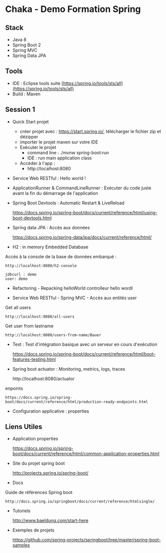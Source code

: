 # Chaka - Demo Formation Spring

## Stack
* Java 8
* Spring Boot 2
* Spring MVC
* Spring Data JPA

## Tools
* IDE : Eclipse tools suite [https://spring.io/tools/sts/all](https://spring.io/tools/sts/all)
* Build : Maven

## Session 1

* Quick Start projet

	- créer projet avec : https://start.spring.io/, télécharger le fichier zip et dézipper
	- importer le projet maven sur votre IDE
	- Exécuter le projet
		- command line : ./mvnw spring-boot:run
		- IDE : run main application class
	- Accéder à l'app : 
		- http://localhost:8080


* Service Web RESTful : Hello world !


* ApplicationRunner & CommandLineRunner : Exécuter du code juste avant la fin du démarrage de l'application


* Spring Boot Devtools : Automatic Restart & LiveReload 

	https://docs.spring.io/spring-boot/docs/current/reference/html/using-boot-devtools.html

* Spring data JPA : Accés aux données 
	
	https://docs.spring.io/spring-data/jpa/docs/current/reference/html/

* H2 : in memory Embedded Database 

Accés à la console de la base de données embarqué :
	
	http://localhost:8080/h2-console
	
	jdbcurl : demo
	user: demo

* Refactoring - Repacking helloWorld controlleur hello wordl


* Service Web RESTful - Spring MVC - Accès aux entités user

Get all users

	http://localhost:8080/all-users

Get user from lastname
	
	http://localhost:8080/users-from-name/Bauer

* Test : Test d'intégration basique avec un serveur en cours d'exécution

	https://docs.spring.io/spring-boot/docs/current/reference/html/boot-features-testing.html

* Spring boot actuator : Monitoring, metrics, logs, traces

	http://localhost:8080/actuator

enpoints

	https://docs.spring.io/spring-boot/docs/current/reference/html/production-ready-endpoints.html

* Configuration applicative : properties


## Liens Utiles

* Application properties

	https://docs.spring.io/spring-boot/docs/current/reference/html/common-application-properties.html

* Site du projet spring boot 
	
	http://projects.spring.io/spring-boot/
	
* Docs

Guide de références Spring boot
	
	http://docs.spring.io/springboot/docs/current/reference/htmlsingle/
	
* Tutoriels

	http://www.baeldung.com/start-here

* Exemples de projets

	https://github.com/spring-projects/springboot/tree/master/spring-boot-samples

